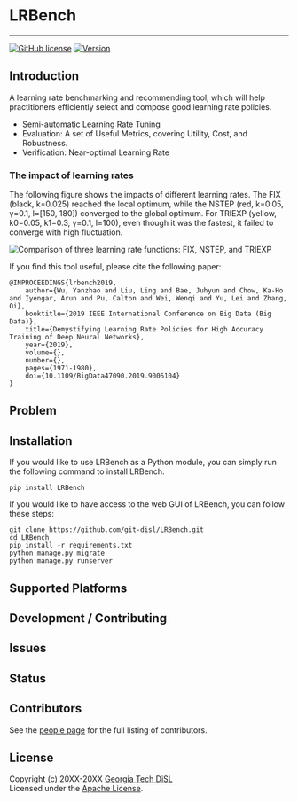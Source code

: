 <!--- Project Logo --->
# LRBench
<!--- a href=""><img src="" alt=""></a --->
-----------------
[![GitHub license](https://img.shields.io/badge/license-apache-green.svg?style=flat)](https://www.apache.org/licenses/LICENSE-2.0)
[![Version](https://img.shields.io/badge/version-0.0.1-red.svg?style=flat)]()
<!---
[![Travis Status]()]()
[![Jenkins Status]()]()
[![Coverage Status]()]()
--->
## Introduction

A learning rate benchmarking and recommending tool, which will help practitioners efficiently select and compose good learning rate policies.

* Semi-automatic Learning Rate Tuning
* Evaluation: A set of Useful Metrics, covering Utility, Cost, and Robustness.
* Verification: Near-optimal Learning Rate

### The impact of learning rates

The following figure shows the impacts of different learning rates. The FIX (black, k=0.025) reached the local optimum, while the NSTEP (red, k=0.05, γ=0.1, l=[150, 180]) converged to the global optimum. For TRIEXP (yellow, k0=0.05, k1=0.3, γ=0.1, l=100), even though it was the fastest, it failed to converge with high fluctuation.

![Comparison of three learning rate functions: FIX, NSTEP, and TRIEXP](examples/visualization/FIX-NSTEP-TRIEXP-Comparison.gif)

If you find this tool useful, please cite the following paper:

    @INPROCEEDINGS{lrbench2019,
        author={Wu, Yanzhao and Liu, Ling and Bae, Juhyun and Chow, Ka-Ho and Iyengar, Arun and Pu, Calton and Wei, Wenqi and Yu, Lei and Zhang, Qi},
        booktitle={2019 IEEE International Conference on Big Data (Big Data)},
        title={Demystifying Learning Rate Policies for High Accuracy Training of Deep Neural Networks},
        year={2019},
        volume={},
        number={},
        pages={1971-1980},  
        doi={10.1109/BigData47090.2019.9006104}
    }
 
## Problem


## Installation
If you would like to use LRBench as a Python module, you can simply run the following command to install LRBench.

    pip install LRBench

If you would like to have access to the web GUI of LRBench, you can follow these steps:

    git clone https://github.com/git-disl/LRBench.git 
    cd LRBench 
    pip install -r requirements.txt
    python manage.py migrate
    python manage.py runserver

## Supported Platforms


## Development / Contributing


## Issues


## Status


## Contributors

See the [people page](https://github.com/git-disl/LRBench/graphs/contributors) for the full listing of contributors.

## License

Copyright (c) 20XX-20XX [Georgia Tech DiSL](https://github.com/git-disl)  
Licensed under the [Apache License](LICENSE).

